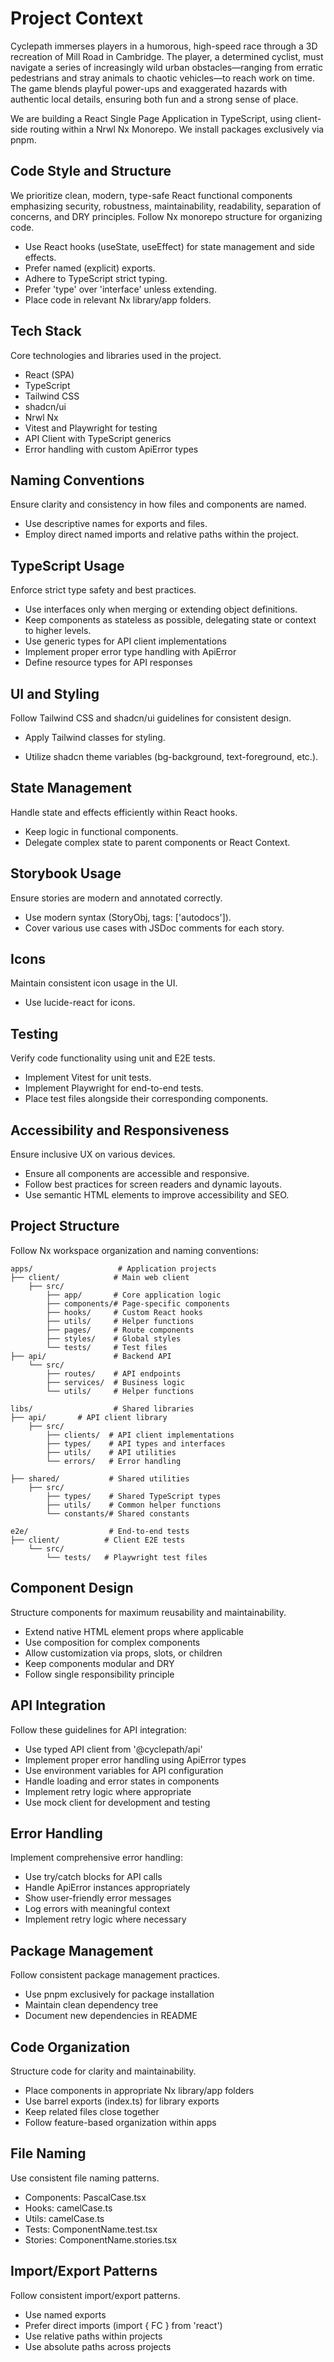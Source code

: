 # Project Context

Cyclepath immerses players in a humorous, high-speed race through a 3D recreation of Mill Road in Cambridge. The player, a determined cyclist, must navigate a series of increasingly wild urban obstacles—ranging from erratic pedestrians and stray animals to chaotic vehicles—to reach work on time. The game blends playful power-ups and exaggerated hazards with authentic local details, ensuring both fun and a strong sense of place.

We are building a React Single Page Application in TypeScript, using client-side routing within a Nrwl Nx Monorepo. We install packages exclusively via pnpm.

## Code Style and Structure

We prioritize clean, modern, type-safe React functional components emphasizing security, robustness, maintainability, readability, separation of concerns, and DRY principles. Follow Nx monorepo structure for organizing code.

- Use React hooks (useState, useEffect) for state management and side effects.
- Prefer named (explicit) exports.
- Adhere to TypeScript strict typing.
- Prefer 'type' over 'interface' unless extending.
- Place code in relevant Nx library/app folders.

## Tech Stack

Core technologies and libraries used in the project.

- React (SPA)
- TypeScript
- Tailwind CSS
- shadcn/ui
- Nrwl Nx
- Vitest and Playwright for testing
- API Client with TypeScript generics
- Error handling with custom ApiError types

## Naming Conventions

Ensure clarity and consistency in how files and components are named.

- Use descriptive names for exports and files.
- Employ direct named imports and relative paths within the project.

## TypeScript Usage

Enforce strict type safety and best practices.

- Use interfaces only when merging or extending object definitions.
- Keep components as stateless as possible, delegating state or context to higher levels.
- Use generic types for API client implementations
- Implement proper error type handling with ApiError
- Define resource types for API responses

## UI and Styling

Follow Tailwind CSS and shadcn/ui guidelines for consistent design.

- Apply Tailwind classes for styling.

- Utilize shadcn theme variables (bg-background, text-foreground, etc.).

## State Management

Handle state and effects efficiently within React hooks.

- Keep logic in functional components.
- Delegate complex state to parent components or React Context.

## Storybook Usage

Ensure stories are modern and annotated correctly.

- Use modern syntax (StoryObj, tags: ['autodocs']).
- Cover various use cases with JSDoc comments for each story.

## Icons

Maintain consistent icon usage in the UI.

- Use lucide-react for icons.

## Testing

Verify code functionality using unit and E2E tests.

- Implement Vitest for unit tests.
- Implement Playwright for end-to-end tests.
- Place test files alongside their corresponding components.

## Accessibility and Responsiveness

Ensure inclusive UX on various devices.

- Ensure all components are accessible and responsive.
- Follow best practices for screen readers and dynamic layouts.
- Use semantic HTML elements to improve accessibility and SEO.

## Project Structure

Follow Nx workspace organization and naming conventions:

```text
apps/                   # Application projects
├── client/            # Main web client
    ├── src/
        ├── app/       # Core application logic
        ├── components/# Page-specific components
        ├── hooks/     # Custom React hooks
        ├── utils/     # Helper functions
        ├── pages/     # Route components
        ├── styles/    # Global styles
        └── tests/     # Test files
├── api/               # Backend API
    └── src/          
        ├── routes/    # API endpoints
        ├── services/  # Business logic
        └── utils/     # Helper functions

libs/                  # Shared libraries
├── api/       # API client library
    ├── src/
        ├── clients/  # API client implementations
        ├── types/    # API types and interfaces
        ├── utils/    # API utilities
        └── errors/   # Error handling

├── shared/           # Shared utilities
    ├── src/
        ├── types/    # Shared TypeScript types
        ├── utils/    # Common helper functions
        └── constants/# Shared constants

e2e/                  # End-to-end tests
├── client/          # Client E2E tests
    └── src/
        └── tests/   # Playwright test files
```

## Component Design

Structure components for maximum reusability and maintainability.

- Extend native HTML element props where applicable
- Use composition for complex components
- Allow customization via props, slots, or children
- Keep components modular and DRY
- Follow single responsibility principle

## API Integration

Follow these guidelines for API integration:

- Use typed API client from '@cyclepath/api'
- Implement proper error handling using ApiError types
- Use environment variables for API configuration
- Handle loading and error states in components
- Implement retry logic where appropriate
- Use mock client for development and testing

## Error Handling

Implement comprehensive error handling:

- Use try/catch blocks for API calls
- Handle ApiError instances appropriately
- Show user-friendly error messages
- Log errors with meaningful context
- Implement retry logic where necessary

## Package Management

Follow consistent package management practices.

- Use pnpm exclusively for package installation
- Maintain clean dependency tree
- Document new dependencies in README

## Code Organization

Structure code for clarity and maintainability.

- Place components in appropriate Nx library/app folders
- Use barrel exports (index.ts) for library exports
- Keep related files close together
- Follow feature-based organization within apps

## File Naming

Use consistent file naming patterns.

- Components: PascalCase.tsx
- Hooks: camelCase.ts
- Utils: camelCase.ts
- Tests: ComponentName.test.tsx
- Stories: ComponentName.stories.tsx

## Import/Export Patterns

Follow consistent import/export patterns.

- Use named exports
- Prefer direct imports (import { FC } from 'react')
- Use relative paths within projects
- Use absolute paths across projects
